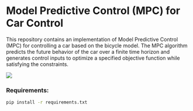 # Model Predictive Control (MPC) for Car Control

This repository contains an implementation of Model Predictive Control (MPC) for controlling a car based on the bicycle model. The MPC algorithm predicts the future behavior of the car over a finite time horizon and generates control inputs to optimize a specified objective function while satisfying the constraints.

![](https://github.com/KozAAAAA/MPC/car.gif)

### Requirements:

```bash
pip install -r requirements.txt
```